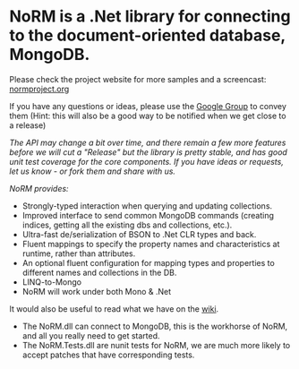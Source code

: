 NoRM is a .Net library for connecting to the document-oriented database, MongoDB.
=================================================================================

Please check the project website for more samples and a screencast: [normproject.org](http://normproject.org)

If you have any questions or ideas, please use the [Google Group](http://groups.google.com/group/norm-mongodb) to convey them (Hint: this will also be a good way to be notified when we get close to a release)

*The API may change a bit over time, and there remain a few more features before we will cut a "Release" but the library is pretty stable, and has good unit test coverage for the core components. If you have ideas or requests, let us know - or fork them and share with us.*

_NoRM provides:_

* Strongly-typed interaction when querying and updating collections.
* Improved interface to send common MongoDB commands (creating indices, getting all the existing dbs and collections, etc.).
* Ultra-fast de/serialization of BSON to .Net CLR types and back.
* Fluent mappings to specify the property names and characteristics at runtime, rather than attributes.
* An optional fluent configuration for mapping types and properties to different names and collections in the DB.
* LINQ-to-Mongo
* NoRM will work under both Mono & .Net

It would also be useful to read what we have on the [wiki](http://wiki.github.com/atheken/NoRM/).

* The NoRM.dll can connect to MongoDB, this is the workhorse of NoRM, and all you really need to get started.
* The NoRM.Tests.dll are nunit tests for NoRM, we are much more likely to accept patches that have corresponding tests.
